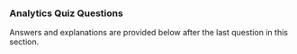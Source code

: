 ### Analytics Quiz Questions


Answers and explanations are provided below after the last question in this section.

